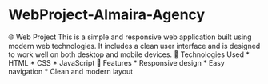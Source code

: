 # WebProject-Almaira-Agency
🌐 Web Project This is a simple and responsive web application built using modern web technologies. It includes a clean user interface and is designed to work well on both desktop and mobile devices. 🔧 Technologies Used * HTML * CSS * JavaScript 🚀 Features * Responsive design * Easy navigation * Clean and modern layout

